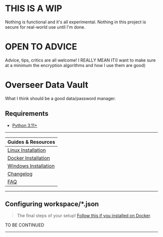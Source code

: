 # THIS IS A WIP
Nothing is functional and it's all experimental.
Nothing in this project is secure for real-world use until I'm done.

# OPEN TO ADVICE
Advice, tips, critics are all welcome!
I REALLY MEAN IT(I want to make sure at a minimum the encryption algorithms and how I use them are good)

# Overseer Data Vault
What I think should be a good data/password manager.

## Requirements
* [Python 3.11+](https://www.python.org/downloads/) 

---

| Guides & Resources |
|---|
| [Linux Installation](https://github.com/nice-switch/odv/blob/main/README/Linux%20Installation.md) |
| [Docker Installation](https://github.com/nice-switch/odv/blob/main/README/Docker%20Installation.md) |
| [Windows Installation](https://github.com/nice-switch/odv/blob/main/README/Windows%20Installation.md) |
| [Changelog](https://github.com/nice-switch/odv/blob/main/README/Changelog.md) |
| [FAQ](https://github.com/nice-switch/odv/blob/main/README/Frequently%20Asked%20Questions.md)  |

---

## Configuring workspace/*.json
> The final steps of your setup! [Follow this if you installed on Docker](https://github.com/nice-switch/odv/blob/main/README/Docker%20Workspace%20Edit.md).

TO BE CONTINUED

---


